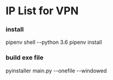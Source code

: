 # IP List for VPN

### install
pipenv shell --python 3.6
pipenv install

### build exe file
pyinstaller main.py --onefile --windowed
